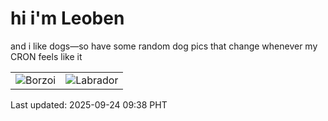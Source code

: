 # hi i'm Leoben

and i like dogs—so have some random dog pics that change whenever my CRON feels like it

|  |  |
|--------|----------|
| ![Borzoi](https://random-dog-vercel.vercel.app/api/random-borzoi?v=1758677886) | ![Labrador](https://random-dog-vercel.vercel.app/api/random-labrador?v=1758677886) |

Last updated: 2025-09-24 09:38 PHT
